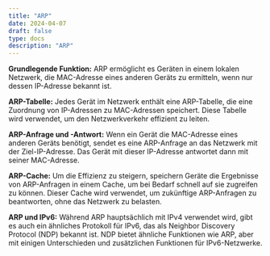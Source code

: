```yaml
---
title: "ARP"
date: 2024-04-07
draft: false
type: docs
description: "ARP"
---
```


**Grundlegende Funktion:** ARP ermöglicht es Geräten in einem lokalen Netzwerk, die MAC-Adresse eines anderen Geräts zu ermitteln, wenn nur dessen IP-Adresse bekannt ist.

**ARP-Tabelle:** Jedes Gerät im Netzwerk enthält eine ARP-Tabelle, die eine Zuordnung von IP-Adressen zu MAC-Adressen speichert. Diese Tabelle wird verwendet, um den Netzwerkverkehr effizient zu leiten.

**ARP-Anfrage und -Antwort:** Wenn ein Gerät die MAC-Adresse eines anderen Geräts benötigt, sendet es eine ARP-Anfrage an das Netzwerk mit der Ziel-IP-Adresse. Das Gerät mit dieser IP-Adresse antwortet dann mit seiner MAC-Adresse.

**ARP-Cache:** Um die Effizienz zu steigern, speichern Geräte die Ergebnisse von ARP-Anfragen in einem Cache, um bei Bedarf schnell auf sie zugreifen zu können. Dieser Cache wird verwendet, um zukünftige ARP-Anfragen zu beantworten, ohne das Netzwerk zu belasten.

**ARP und IPv6:** Während ARP hauptsächlich mit IPv4 verwendet wird, gibt es auch ein ähnliches Protokoll für IPv6, das als Neighbor Discovery Protocol (NDP) bekannt ist. NDP bietet ähnliche Funktionen wie ARP, aber mit einigen Unterschieden und zusätzlichen Funktionen für IPv6-Netzwerke.